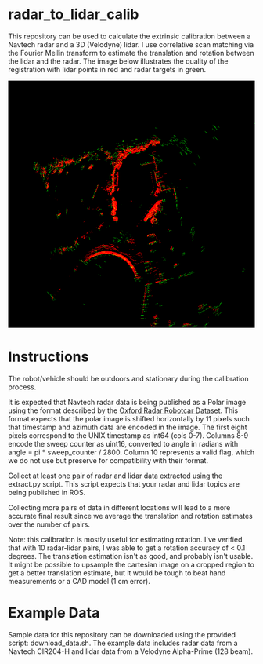 # radar_to_lidar_calib
This repository can be used to calculate the extrinsic calibration between a Navtech radar and a 3D (Velodyne) lidar. I use correlative scan matching via the Fourier Mellin transform to estimate the translation and rotation between the lidar and the radar. The image below illustrates the quality of the registration with lidar points in red and radar targets in green.

![Combined](combined.png "Combined")

# Instructions
The robot/vehicle should be outdoors and stationary during the calibration process.

It is expected that Navtech radar data is being published as a Polar image using the format described by the [Oxford Radar Robotcar Dataset](https://oxford-robotics-institute.github.io/radar-robotcar-dataset/). This format expects that the polar image is shifted horizontally by 11 pixels such that timestamp and azimuth data are encoded in the image. The first eight pixels correspond to the UNIX timestamp as int64 (cols 0-7). Columns 8-9 encode the sweep counter as uint16, converted to angle in radians with angle = pi * sweep_counter / 2800. Column 10 represents a valid flag, which we do not use but preserve for compatibility with their format.

Collect at least one pair of radar and lidar data extracted using the extract.py script.
This script expects that your radar and lidar topics are being published in ROS.

Collecting more pairs of data in different locations will lead to a more accurate final result since we average the translation and rotation estimates over the number of pairs.

Note: this calibration is mostly useful for estimating rotation. I've verified that with 10 radar-lidar pairs, I was able to get a rotation accuracy of < 0.1 degrees. The translation estimation isn't as good, and probably isn't usable. It might be possible to upsample the cartesian image on a cropped region to get a better translation estimate, but it would be tough to beat hand measurements or a CAD model (1 cm error).

# Example Data
Sample data for this repository can be downloaded using the provided script: download_data.sh. The example data includes radar data from a Navtech CIR204-H and lidar data from a Velodyne Alpha-Prime (128 beam).
